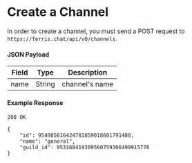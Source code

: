 # Create a Channel

In order to create a channel, you must send a POST request to `https://ferris.chat/api/v0/channels`.

#### JSON Payload
| Field | Type | Description |
| ----- | ---- | ----------- |
| name | String | channel's name |

#### Example Response

```
200 OK

{
    "id": 954985616424781059018601791488,
    "name": "general",
    "guild_id": 953168419309560759306499915776
}
```